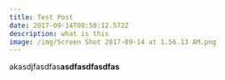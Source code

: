```yaml
---
title: Test Post
date: 2017-09-14T08:50:12.572Z
description: what is this
image: /img/Screen Shot 2017-09-14 at 1.56.13 AM.png
---
```

akasdjfasdfas**asdfasdfasdfas**
